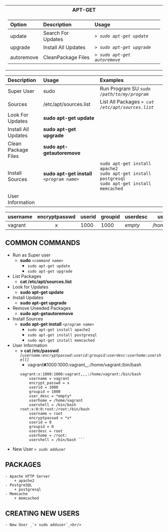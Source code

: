 <table><tbody><tr><th> <b>APT-GET</b> </th></tr>
<tr><td>
<table>
<thead>
<tr>
<th align="left">Option</th>
<th align="left">Description</th>
<th align="left">Usage</th>
</tr>
</thead>
<tbody>
<tr>
<td align="left">update</td>
<td align="left">Search For Updates</td>
<td align="left"><em><code>&gt; sudo apt-get update</code></em></td>
</tr>
<tr>
<td align="left">upgrade</td>
<td align="left">Install All Updates</td>
<td align="left"><em><code>&gt; sudo apt-get upgrade</code></em></td>
</tr>
<tr>
<td align="left">autoremove</td>
<td align="left">CleanPackage Files</td>
<td align="left"><em><code>&gt; sudo apt-get autoremove</code></em></td>
</tr></tbody></table>
</td></tr></tbody></table>

| Description | Usage | Examples |
|:---|:---|:---|
|Super User| sudo  | Run Program SU _`sudo /path/to/my/program`_ |
|Sources| /etc/apt/sources.list | List All Packages _`> cat /etc/apt/sources.list`_ |
|Look For Updates| __sudo apt-get update__ |  |
|Install All Updates| __sudo apt-get upgrade__|  |
|Clean Package Files| __sudo apt-getautoremove__ |  |
|Install Sources| __sudo apt-get install__ _`<program name>`_ | `sudo apt-get install apache2`<br/>`sudo apt-get install postgresql` <br/> `sudo apt-get install memcached` |
|User Information|  |  |

|username|encryptpasswd|userid|groupid|userdesc|userhome|usershell|
|---|:---:|---|---|---|---|---|
|vagrant|x|1000|1000|*empty*|/home/vagrant|/bin/bash|
		
## COMMON COMMANDS
* Run as Super user
	- __sudo__ _`<command name>`_
		+ `sudo apt-get update`
		+ `sudo apt-get upgrade`
* List Packages
	- __cat /etc/apt/sources.list__
* Look for Updates
	- __sudo apt-get update__
* Install Updates
	- __sudo apt-get upgrade__
* Remove Uneeded Packages
	- __sudo apt-getautoremove__
* Install Sources
	- __sudo apt-get install__ _`<program name>`_
		+ `sudo apt-get install apache2`
		+ `sudo apt-get install postgresql`
		+ `sudo apt-get install memcached`
* User Information 
	- __> cat /etc/passwd__ _`[username:encryptpasswd:userid:groupid:userdesc:userhome:usershell]`_
		+ vagrant:x:1000:1000:vagrant,,,:/home/vagrant:/bin/bash <br/>				
		```
		vagrant:x:1000:1000:vagrant,,,:/home/vagrant:/bin/bash		
			username = vagrant
			encrypt_passwd = x
			userid = 1000
			groupid = 1000
			user_desc = *empty*
			userhome = /home/vagrant
			usershell = /bin/bash
		root:x:0:0:root:/root:/bin/bash
			username = root
			encryptpasswd = *x*
			userid = 0
			groupid = 0
			userdesc = root
			userhome = /root:
			usershell = /bin/bash ```
* New User _`> sudo adduser`_<br/>

## PACKAGES
	- Apache HTTP Server
		+ apache2
	- PostgreSQL
		+ postgresql
	- Memcache
		+ memcached
## CREATING NEW USERS
	- New User _`> sudo adduser`_<br/>
